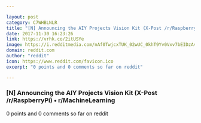 ```yaml
---

layout: post
category: C7WHBLNLR
title: "[N] Announcing the AIY Projects Vision Kit (X-Post /r/RaspberryPi) • r/MachineLearning"
date: 2017-11-30 16:23:26
link: https://vrhk.co/2itUSYe
image: https://i.redditmedia.com/nAf0TwjcxTUK_02wUC_0khT9Yv0Vxv7bEIDzAvn8NYI.jpg?w=320&s=b22b87dd4272927d923694fa82ee1f7b
domain: reddit.com
author: "reddit"
icon: https://www.reddit.com/favicon.ico
excerpt: "0 points and 0 comments so far on reddit"

---
```


### [N] Announcing the AIY Projects Vision Kit (X-Post /r/RaspberryPi) • r/MachineLearning

0 points and 0 comments so far on reddit
